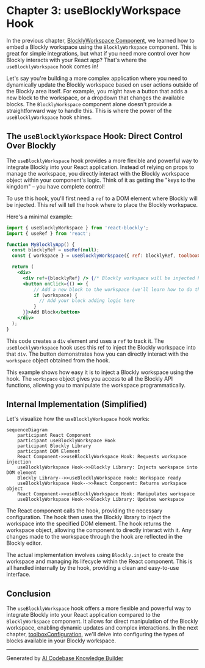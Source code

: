 # Chapter 3: useBlocklyWorkspace Hook

In the previous chapter, [BlocklyWorkspace Component](02_BlocklyWorkspace_Component.md), we learned how to embed a Blockly workspace using the `BlocklyWorkspace` component.  This is great for simple integrations, but what if you need more control over how Blockly interacts with your React app?  That's where the `useBlocklyWorkspace` hook comes in!

Let's say you're building a more complex application where you need to dynamically update the Blockly workspace based on user actions outside of the Blockly area itself.  For example, you might have a button that adds a new block to the workspace, or a dropdown that changes the available blocks.  The `BlocklyWorkspace` component alone doesn't provide a straightforward way to handle this.  This is where the power of the `useBlocklyWorkspace` hook shines.

## The `useBlocklyWorkspace` Hook:  Direct Control Over Blockly

The `useBlocklyWorkspace` hook provides a more flexible and powerful way to integrate Blockly into your React application.  Instead of relying on props to manage the workspace, you directly interact with the Blockly workspace object within your component's logic.  Think of it as getting the "keys to the kingdom" – you have complete control!

To use this hook, you'll first need a `ref` to a DOM element where Blockly will be injected.  This ref will tell the hook where to place the Blockly workspace.

Here's a minimal example:

```jsx
import { useBlocklyWorkspace } from 'react-blockly';
import { useRef } from 'react';

function MyBlocklyApp() {
  const blocklyRef = useRef(null);
  const { workspace } = useBlocklyWorkspace({ ref: blocklyRef, toolboxConfiguration: {} }); //toolboxConfiguration explained in [toolboxConfiguration](04_toolboxConfiguration.md)

  return (
    <div>
      <div ref={blocklyRef} /> {/* Blockly workspace will be injected here */}
      <button onClick={() => {
          // Add a new block to the workspace (we'll learn how to do this later)
          if (workspace) {
            // Add your block adding logic here
          }
      }}>Add Block</button>
    </div>
  );
}
```

This code creates a `div` element and uses a `ref` to track it. The `useBlocklyWorkspace` hook uses this ref to inject the Blockly workspace into that `div`. The button demonstrates how you can directly interact with the `workspace` object obtained from the hook.

This example shows how easy it is to inject a Blockly workspace using the hook.  The `workspace` object gives you access to all the Blockly API functions, allowing you to manipulate the workspace programmatically.

## Internal Implementation (Simplified)

Let's visualize how the `useBlocklyWorkspace` hook works:

```mermaid
sequenceDiagram
    participant React Component
    participant useBlocklyWorkspace Hook
    participant Blockly Library
    participant DOM Element
    React Component->>useBlocklyWorkspace Hook: Requests workspace injection
    useBlocklyWorkspace Hook->>Blockly Library: Injects workspace into DOM element
    Blockly Library-->>useBlocklyWorkspace Hook: Workspace ready
    useBlocklyWorkspace Hook-->>React Component: Returns workspace object
    React Component->>useBlocklyWorkspace Hook: Manipulates workspace
    useBlocklyWorkspace Hook->>Blockly Library: Updates workspace
```

The React component calls the hook, providing the necessary configuration. The hook then uses the Blockly library to inject the workspace into the specified DOM element.  The hook returns the workspace object, allowing the component to directly interact with it.  Any changes made to the workspace through the hook are reflected in the Blockly editor.

The actual implementation involves using `Blockly.inject` to create the workspace and managing its lifecycle within the React component.  This is all handled internally by the hook, providing a clean and easy-to-use interface.

## Conclusion

The `useBlocklyWorkspace` hook offers a more flexible and powerful way to integrate Blockly into your React application compared to the `BlocklyWorkspace` component.  It allows for direct manipulation of the Blockly workspace, enabling dynamic updates and complex interactions.  In the next chapter, [toolboxConfiguration](04_toolboxConfiguration.md), we'll delve into configuring the types of blocks available in your Blockly workspace.


---

Generated by [AI Codebase Knowledge Builder](https://github.com/The-Pocket/Tutorial-Codebase-Knowledge)
